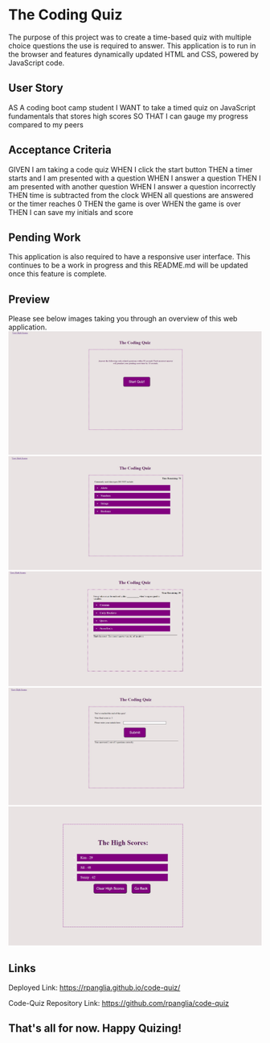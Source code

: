 # The Coding Quiz

The purpose of this project was to create a time-based quiz with multiple choice questions the use is required to answer. This application is to run in the browser and features dynamically updated HTML and CSS, powered by JavaScript code. 


## User Story
AS A coding boot camp student
I WANT to take a timed quiz on JavaScript fundamentals that stores high scores
SO THAT I can gauge my progress compared to my peers

## Acceptance Criteria
GIVEN I am taking a code quiz
WHEN I click the start button
THEN a timer starts and I am presented with a question
WHEN I answer a question
THEN I am presented with another question
WHEN I answer a question incorrectly
THEN time is subtracted from the clock
WHEN all questions are answered or the timer reaches 0
THEN the game is over
WHEN the game is over
THEN I can save my initials and score

## Pending Work
This application is also required to have a responsive user interface. This continues to be a work in progress and this README.md will be updated once this feature is complete. 

## Preview 
Please see below images taking you through an overview of this web application.
![preview1](/assets/app-preview-1.jpg)
![preview2](/assets/app-preview-2.jpg)
![preview3](/assets/app-preview-3.jpg)
![preview4](/assets/app-preview-4.jpg)
![preview5](/assets/app-preview-5.jpg)

## Links
Deployed Link: https://rpanglia.github.io/code-quiz/

Code-Quiz Repository Link: https://github.com/rpanglia/code-quiz

## That's all for now. Happy Quizing!